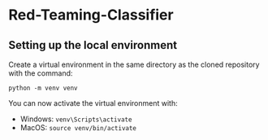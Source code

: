 # Red-Teaming-Classifier

## Setting up the local environment

Create a virtual environment in the same directory as the cloned repository with the command:

```python -m venv venv```

You can now activate the virtual environment with:

- Windows: ```venv\Scripts\activate```
- MacOS: ```source venv/bin/activate```